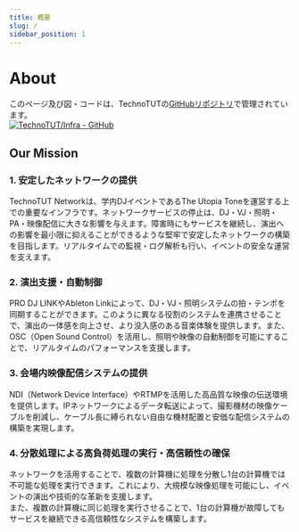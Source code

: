 ```yaml
---
title: 概要
slug: /
sidebar_position: 1
---
```

# About
このページ及び図・コードは、TechnoTUTの[GitHubリポジトリ](https://github.com/TechnoTUT/Infra)で管理されています。  
[![TechnoTUT/Infra - GitHub](https://gh-card.dev/repos/TechnoTUT/Infra.svg?fullname=)](https://github.com/TechnoTUT/Infra)

## Our Mission
### 1. 安定したネットワークの提供
TechnoTUT Networkは、学内DJイベントであるThe Utopia Toneを運営する上での重要なインフラです。ネットワークサービスの停止は、DJ・VJ・照明・PA・映像配信に大きな影響を与えます。障害時にもサービスを継続し、演出への影響を最小限に抑えることができるような堅牢で安定したネットワークの構築を目指します。リアルタイムでの監視・ログ解析も行い、イベントの安全な運営を支えます。
### 2. 演出支援・自動制御
PRO DJ LINKやAbleton Linkによって、DJ・VJ・照明システムの拍・テンポを同期することができます。このように異なる役割のシステムを連携させることで、演出の一体感を向上させ、より没入感のある音楽体験を提供します。また、OSC（Open Sound Control）を活用し、照明や映像の自動制御を可能にすることで、リアルタイムのパフォーマンスを支援します。
### 3. 会場内映像配信システムの提供
NDI（Network Device Interface）やRTMPを活用した高品質な映像の伝送環境を提供します。IPネットワークによるデータ転送によって、撮影機材の映像ケーブルを削減し、ケーブル長に縛られない自由な機材配置と安価な配信システムの構築を実現します。
### 4. 分散処理による高負荷処理の実行・高信頼性の確保
ネットワークを活用することで、複数の計算機に処理を分散し1台の計算機では不可能な処理を実行できます。これにより、大規模な映像処理を可能にし、イベントの演出や技術的な革新を支援します。  
また、複数の計算機に同じ処理を実行させることで、1台の計算機が故障してもサービスを継続できる高信頼性なシステムを構築します。